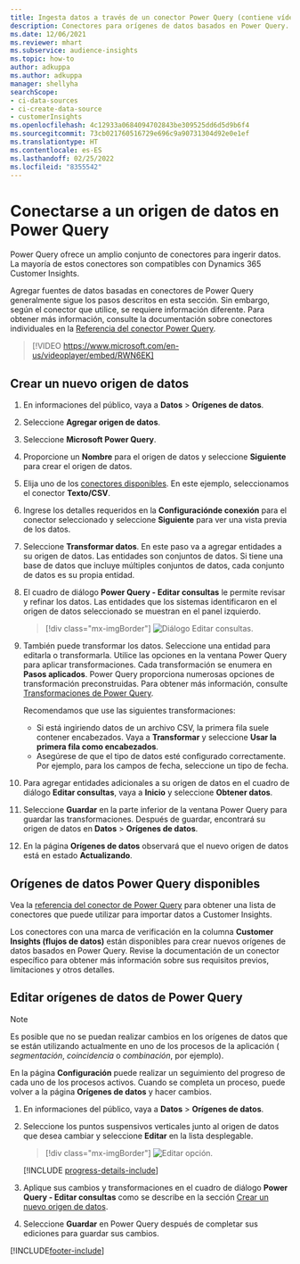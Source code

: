 ```yaml
---
title: Ingesta datos a través de un conector Power Query (contiene vídeo)
description: Conectores para orígenes de datos basados en Power Query.
ms.date: 12/06/2021
ms.reviewer: mhart
ms.subservice: audience-insights
ms.topic: how-to
author: adkuppa
ms.author: adkuppa
manager: shellyha
searchScope:
- ci-data-sources
- ci-create-data-source
- customerInsights
ms.openlocfilehash: 4c12933a0684094702843be309525dd6d5d9b6f4
ms.sourcegitcommit: 73cb021760516729e696c9a90731304d92e0e1ef
ms.translationtype: HT
ms.contentlocale: es-ES
ms.lasthandoff: 02/25/2022
ms.locfileid: "8355542"
---
```

# <a name="connect-to-a-power-query-data-source"></a>Conectarse a un origen de datos en Power Query

Power Query ofrece un amplio conjunto de conectores para ingerir datos. La mayoría de estos conectores son compatibles con Dynamics 365 Customer Insights. 

Agregar fuentes de datos basadas en conectores de Power Query generalmente sigue los pasos descritos en esta sección. Sin embargo, según el conector que utilice, se requiere información diferente. Para obtener más información, consulte la documentación sobre conectores individuales en la [Referencia del conector Power Query](/power-query/connectors/).

> [!VIDEO https://www.microsoft.com/en-us/videoplayer/embed/RWN6EK]

## <a name="create-a-new-data-source"></a>Crear un nuevo origen de datos

1. En informaciones del público, vaya a **Datos** > **Orígenes de datos**.

1. Seleccione **Agregar origen de datos**.

1. Seleccione **Microsoft Power Query**.

1. Proporcione un **Nombre** para el origen de datos y seleccione **Siguiente** para crear el origen de datos.

1. Elija uno de los [conectores disponibles](#available-power-query-data-sources). En este ejemplo, seleccionamos el conector **Texto/CSV**.

1. Ingrese los detalles requeridos en la **Configuraciónde conexión** para el conector seleccionado y seleccione **Siguiente** para ver una vista previa de los datos.

1. Seleccione **Transformar datos**. En este paso va a agregar entidades a su origen de datos. Las entidades son conjuntos de datos. Si tiene una base de datos que incluye múltiples conjuntos de datos, cada conjunto de datos es su propia entidad.

1. El cuadro de diálogo **Power Query - Editar consultas** le permite revisar y refinar los datos. Las entidades que los sistemas identificaron en el origen de datos seleccionado se muestran en el panel izquierdo.

   > [!div class="mx-imgBorder"]
   > ![Diálogo Editar consultas.](media/data-manager-configure-edit-queries.png "Diálogo Editar consultas")

1. También puede transformar los datos. Seleccione una entidad para editarla o transformarla. Utilice las opciones en la ventana Power Query para aplicar transformaciones. Cada transformación se enumera en **Pasos aplicados**. Power Query proporciona numerosas opciones de transformación preconstruidas. Para obtener más información, consulte [Transformaciones de Power Query](/power-query/power-query-what-is-power-query#transformations).

   Recomendamos que use las siguientes transformaciones:

   - Si está ingiriendo datos de un archivo CSV, la primera fila suele contener encabezados. Vaya a **Transformar** y seleccione **Usar la primera fila como encabezados**.
   - Asegúrese de que el tipo de datos esté configurado correctamente. Por ejemplo, para los campos de fecha, seleccione un tipo de fecha.

1. Para agregar entidades adicionales a su origen de datos en el cuadro de diálogo **Editar consultas**, vaya a **Inicio** y seleccione **Obtener datos**.

1. Seleccione **Guardar** en la parte inferior de la ventana Power Query para guardar las transformaciones. Después de guardar, encontrará su origen de datos en **Datos** > **Orígenes de datos**.

1. En la página **Orígenes de datos** observará que el nuevo origen de datos está en estado **Actualizando**.

## <a name="available-power-query-data-sources"></a>Orígenes de datos Power Query disponibles

Vea la [referencia del conector de Power Query](/power-query/connectors/) para obtener una lista de conectores que puede utilizar para importar datos a Customer Insights. 

Los conectores con una marca de verificación en la columna **Customer Insights (flujos de datos)** están disponibles para crear nuevos orígenes de datos basados en Power Query. Revise la documentación de un conector específico para obtener más información sobre sus requisitos previos, limitaciones y otros detalles.

## <a name="edit-power-query-data-sources"></a>Editar orígenes de datos de Power Query

> [!NOTE]
> Es posible que no se puedan realizar cambios en los orígenes de datos que se están utilizando actualmente en uno de los procesos de la aplicación ( *segmentación*, *coincidencia* o *combinación*, por ejemplo). 
>
> En la página **Configuración** puede realizar un seguimiento del progreso de cada uno de los procesos activos. Cuando se completa un proceso, puede volver a la página **Orígenes de datos** y hacer cambios.

1. En informaciones del público, vaya a **Datos** > **Orígenes de datos**.

2. Seleccione los puntos suspensivos verticales junto al origen de datos que desea cambiar y seleccione **Editar** en la lista desplegable.

   > [!div class="mx-imgBorder"]
   > ![Editar opción.](media/edit-option-data-sources.png "Editar opción")

   [!INCLUDE [progress-details-include](../includes/progress-details-pane.md)]
   
3. Aplique sus cambios y transformaciones en el cuadro de diálogo **Power Query - Editar consultas** como se describe en la sección [Crear un nuevo origen de datos](#create-a-new-data-source).

4. Seleccione **Guardar** en Power Query después de completar sus ediciones para guardar sus cambios.


[!INCLUDE[footer-include](../includes/footer-banner.md)]
